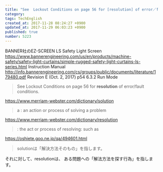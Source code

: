 ```yaml
---
title: "See  Lockout Conditions on page 56 for [resolution] of error／fault conditions."
category: 
tags: TechEnglish
created_at: 2017-11-28 08:24:27 +0900
updated_at: 2017-11-29 06:03:23 +0900
published: true
number: 5223
---
```


BANNER社のEZ-SCREEN LS Safety Light Screen
https://www.bannerengineering.com/us/en/products/machine-safety/safety-light-curtains/simple-rugged-safety-light-curtains-ls-series.html
Instruction Manual
http://info.bannerengineering.com/cs/groups/public/documents/literature/179480.pdf
Revision E (Oct. 2, 2017)
p54
6.3.2 Run Mode

> See  Lockout Conditions on page 56 for **resolution** of error/fault conditions.

https://www.merriam-webster.com/dictionary/solution
> a : an action or process of solving a problem

https://www.merriam-webster.com/dictionary/resolution
> : the act or process of resolving: such as

https://oshiete.goo.ne.jp/qa/494601.html
> solutionは「解決方法そのもの」を指します。
>
それに対して、resolutionは、
ある問題への「解法方法を探す行為」を指します。
